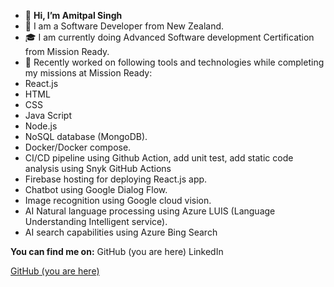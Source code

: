 - 👋 **Hi, I’m Amitpal Singh**
- 👀 I am a Software Developer from New Zealand.
- 🎓 I am currently doing Advanced Software development Certification from Mission Ready.
- 🌱 Recently worked on following tools and technologies while completing my missions at Mission Ready:
- React.js
- HTML
- CSS
- Java Script
- Node.js
- NoSQL database (MongoDB).
- Docker/Docker compose.
- CI/CD pipeline using Github Action, add unit test, add static code analysis using Snyk GitHub Actions
- Firebase hosting for deploying React.js app.
- Chatbot using Google Dialog Flow.
- Image recognition using Google cloud vision.
- AI Natural language processing using Azure LUIS (Language Understanding Intelligent service).
- AI search capabilities using Azure Bing Search


**You can find me on:**
GitHub (you are here)
LinkedIn

<a href="https://github.com/amitpalnz">GitHub (you are here)</a>

